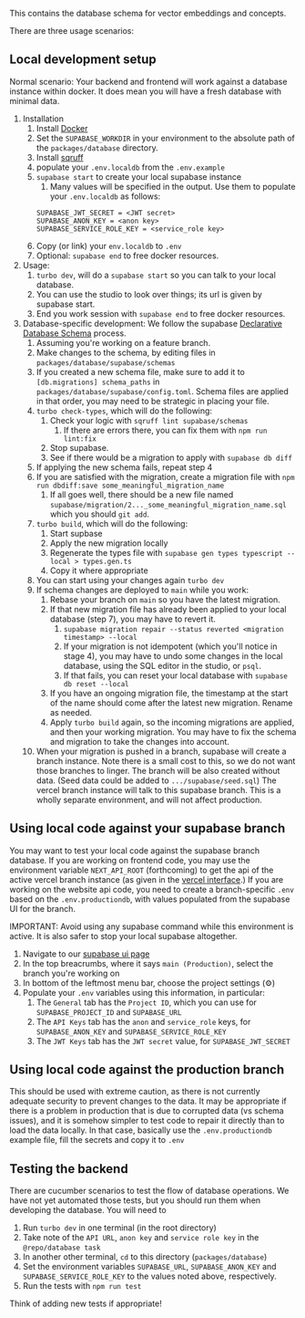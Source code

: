This contains the database schema for vector embeddings and concepts.

There are three usage scenarios:

## Local development setup

Normal scenario: Your backend and frontend will work against a database instance within docker.
It does mean you will have a fresh database with minimal data.

1. Installation
   1. Install [Docker](https://www.docker.com)
   2. Set the `SUPABASE_WORKDIR` in your environment to the absolute path of the `packages/database` directory.
   3. Install [sqruff](https://github.com/quarylabs/sqruff)
   4. populate your `.env.localdb` from the `.env.example`
   5. `supabase start` to create your local supabase instance
       1. Many values will be specified in the output. Use them to populate your `.env.localdb` as follows:
       ```
       SUPABASE_JWT_SECRET = <JWT secret>
       SUPABASE_ANON_KEY = <anon key>
       SUPABASE_SERVICE_ROLE_KEY = <service_role key>
       ```
    6. Copy (or link) your `env.localdb` to `.env`
    7. Optional: `supabase end` to free docker resources.
2. Usage:
   1. `turbo dev`, will do a `supabase start` so you can talk to your local database.
   2. You can use the studio to look over things; its url is given by supabase start.
   3. End you work session with `supabase end` to free docker resources.
3. Database-specific development: We follow the supabase [Declarative Database Schema](https://supabase.com/docs/guides/local-development/declarative-database-schemas) process.
   1. Assuming you're working on a feature branch.
   2. Make changes to the schema, by editing files in `packages/database/supabase/schemas`
   3. If you created a new schema file, make sure to add it to `[db.migrations] schema_paths` in `packages/database/supabase/config.toml`. Schema files are applied in that order, you may need to be strategic in placing your file.
   4. `turbo check-types`, which will do the following:
      1. Check your logic with `sqruff lint supabase/schemas`
         1. If there are errors there, you can fix them with `npm run lint:fix`
      2. Stop supabase.
      3. See if there would be a migration to apply with `supabase db diff`
   5. If applying the new schema fails, repeat step 4
   6. If you are satisfied with the migration, create a migration file with `npm run dbdiff:save some_meaningful_migration_name`
      1. If all goes well, there should be a new file named `supabase/migration/2..._some_meaningful_migration_name.sql` which you should `git add`.
   7. `turbo build`, which will do the following:
      1. Start supbase
      2. Apply the new migration locally
      3. Regenerate the types file with `supabase gen types typescript --local > types.gen.ts`
      4. Copy it where appropriate
   8. You can start using your changes again `turbo dev`
   9. If schema changes are deployed to `main` while you work:
      1. Rebase your branch on `main` so you have the latest migration.
      2. If that new migration file has already been applied to your local database (step 7), you may have to revert it.
         1. `supabase migration repair --status reverted <migration timestamp> --local`
         2. If your migration is not idempotent (which you'll notice in stage 4), you may have to undo some changes in the local database, using the SQL editor in the studio, or `psql`.
         3. If that fails, you can reset your local database with `supabase db reset --local`
      3. If you have an ongoing migration file, the timestamp at the start of the name should come after the latest new migration. Rename as needed.
      4. Apply `turbo build` again, so the incoming migrations are applied, and then your working migration. You may have to fix the schema and migration to take the changes into account.
    10. When your migration is pushed in a branch, supabase will create a branch instance. Note there is a small cost to this, so we do not want those branches to linger.
        The branch will be also created without data. (Seed data could be added to `.../supabase/seed.sql`)
        The vercel branch instance will talk to this supabase branch. This is a wholly separate environment, and will not affect production.

## Using local code against your supabase branch

You may want to test your local code against the supabase branch database.
If you are working on frontend code, you may use the environment variable `NEXT_API_ROOT` (forthcoming) to get the api of the active vercel branch instance (as given in the [vercel interface](https://vercel.com/discourse-graphs/discourse-graph/deployments).)
If you are working on the website api code, you need to create a branch-specific `.env` based on the `.env.productiondb`, with values populated from the supabase UI for the branch.

IMPORTANT: Avoid using any supabase command while this environment is active. It is also safer to stop your local supabase altogether.

1. Navigate to our [supabase ui page](https://supabase.com/dashboard/project/zytfjzqyijgagqxrzbmz/settings/general)
2. In the top breacrumbs, where it says `main (Production)`, select the branch you're working on
3. In bottom of the leftmost menu bar, choose the project settings (⚙️)
4. Populate your `.env` variables using this information, in particular:
   1. The `General` tab has the `Project ID`, which you can use for `SUPABASE_PROJECT_ID` and `SUPABASE_URL`
   2. The `API Keys` tab has the `anon` and `service_role` keys, for `SUPABASE_ANON_KEY` and `SUPABASE_SERVICE_ROLE_KEY`
   3. The `JWT Keys` tab has the `JWT secret` value, for `SUPABASE_JWT_SECRET`


## Using local code against the production branch

This should be used with extreme caution, as there is not currently adequate security to prevent changes to the data.
It may be appropriate if there is a problem in production that is due to corrupted data (vs schema issues), and it is somehow simpler to test code to repair it directly than to load the data locally.
In that case, basically use the `.env.productiondb` example file, fill the secrets and copy it to `.env`


## Testing the backend

There are cucumber scenarios to test the flow of database operations. We have not yet automated those tests, but you should run them when developing the database. You will need to

1. Run `turbo dev` in one terminal (in the root directory)
  1. Take note of the `API URL`, `anon key` and `service role key` in the `@repo/database task`
2. In another other terminal, `cd` to this directory (`packages/database`)
  1. Set the environment variables `SUPABASE_URL`, `SUPABASE_ANON_KEY` and `SUPABASE_SERVICE_ROLE_KEY` to the values noted above, respectively.
  2. Run the tests with `npm run test`

Think of adding new tests if appropriate!
